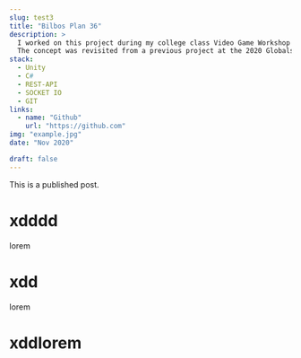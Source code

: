 ```yaml
---
slug: test3
title: "Bilbos Plan 36"
description: >
  I worked on this project during my college class Video Game Workshop VI.
  The concept was revisited from a previous project at the 2020 Globals Game Jam event.
stack:
  - Unity
  - C#
  - REST-API
  - SOCKET IO
  - GIT
links:
  - name: "Github"
    url: "https://github.com"
img: "example.jpg"
date: "Nov 2020"

draft: false
---
```


This is a published post.

# xdddd

lorem

# xdd

lorem

# xddlorem
